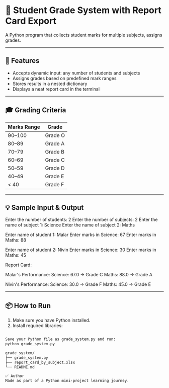# 🏫 Student Grade System with Report Card Export

A Python program that collects student marks for multiple subjects, assigns grades.

---

## 📌 Features

- Accepts dynamic input: any number of students and subjects
- Assigns grades based on predefined mark ranges
- Stores results in a nested dictionary
- Displays a neat report card in the terminal

---

## 🎓 Grading Criteria

| Marks Range | Grade  |
|-------------|--------|
| 90–100      | Grade O |
| 80–89       | Grade A |
| 70–79       | Grade B |
| 60–69       | Grade C |
| 50–59       | Grade D |
| 40–49       | Grade E |
| < 40        | Grade F |

---

## 💡 Sample Input & Output

Enter the number of students: 2
Enter the number of subjects: 2
Enter the name of subject 1: Science
Enter the name of subject 2: Maths

Enter name of student 1: Malar
Enter marks in Science: 67
Enter marks in Maths: 88

Enter name of student 2: Nivin
Enter marks in Science: 30
Enter marks in Maths: 45

 Report Card:

 Malar's Performance:
Science: 67.0 → Grade C
Maths: 88.0 → Grade A

 Nivin's Performance:
Science: 30.0 → Grade F
Maths: 45.0 → Grade E

---

## 📦 How to Run

1. Make sure you have Python installed.
2. Install required libraries:

```bash

Save your Python file as grade_system.py and run:
python grade_system.py

grade_system/
├── grade_system.py
├── report_card_by_subject.xlsx
└── README.md

✅ Author
Made as part of a Python mini-project learning journey.
